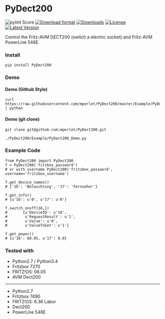 PyDect200
======

![pylint Score](https://mperlet.github.io/pybadge/badges/9.12.svg)
[![Download format](http://img.shields.io/pypi/format/PyDect200.svg)](https://pypi.python.org/pypi/PY_DECT200/)
[![Downloads](http://img.shields.io/pypi/dm/PyDect200.svg)](https://pypi.python.org/pypi/PY_DECT200/)
[![License](http://img.shields.io/pypi/l/PyDect200.svg)](https://pypi.python.org/pypi/PY_DECT200/)
[![Latest Version](http://img.shields.io/pypi/v/PyDect200.svg)](https://pypi.python.org/pypi/PY_DECT200/)


Control the Fritz-AVM DECT200 (switch a electric socket)
and Fritz-AVM PowerLine 546E

### Install

```
pip install PyDect200
```

### Demo

#### Demo (Github Style)

```
curl https://raw.githubusercontent.com/mperlet/PyDect200/master/Example/PyDect200_Demo.py | python
```

#### Demo (git clone)

```
git clone git@github.com:mperlet/PyDect200.git

./PyDect200/Example/PyDect200_Demo.py
```

### Example Code

```
from PyDect200 import PyDect200
f = PyDect200('fitzbox_password')
# or with username PyDect200('fritzbox_password', username='fritzbox_username')

f.get_device_names()
# {'16': 'Beleuchtung', '17': 'Fernseher'}

f.get_info()
# {u'16': u'0', u'17': u'0'}

f.switch_onoff(16,1)
#		{u'DeviceID': u'16',
#		 u'RequestResult': u'1',
#		 u'Value': u'0',
#		 u'ValueToSet': u'1'}

f.get_power()
# {u'16': 68.95, u'17': 0.0}
```

### Tested with

* Python2.7 / Python3.4
* Fritzbox 7270
* FRITZ!OS: 06.05
* AVM Dect200

******************

* Python2.7
* Fritzbox 7490
* FRITZ!OS: 6.36 Labor
* Dect200
* PowerLine 546E
